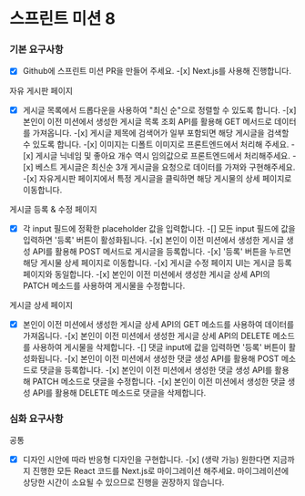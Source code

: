 # 스프린트 미션 8

### 기본 요구사항

-[x] Github에 스프린트 미션 PR을 만들어 주세요. -[x] Next.js를 사용해 진행합니다.

자유 게시판 페이지

-[x] 게시글 목록에서 드롭다운을 사용하여 "최신 순"으로 정렬할 수 있도록 합니다. -[x] 본인이 이전 미션에서 생성한 게시글 목록 조회 API를 활용해 GET 메서드로 데이터를 가져옵니다. -[x] 게시글 제목에 검색어가 일부 포함되면 해당 게시글을 검색할 수 있도록 합니다. -[x] 이미지는 디폴트 이미지로 프론트엔드에서 처리해 주세요. -[x] 게시글 닉네임 및 좋아요 개수 역시 임의값으로 프론트엔드에서 처리해주세요. -[x] 베스트 게시글은 최신순 3개 게시글을 요청으로 데이터를 가져와 구현해주세요. -[x] 자유게시판 페이지에서 특정 게시글을 클릭하면 해당 게시물의 상세 페이지로 이동합니다.

게시글 등록 & 수정 페이지

-[x] 각 input 필드에 정확한 placeholder 값을 입력합니다.
-[] 모든 input 필드에 값을 입력하면 '등록' 버튼이 활성화됩니다. -[x] 본인이 이전 미션에서 생성한 게시글 생성 API를 활용해 POST 메서드로 게시글을 등록합니다. -[x] '등록' 버튼을 누르면 해당 게시물 상세 페이지로 이동합니다. -[x] 게시글 수정 페이지 UI는 게시글 등록 페이지와 동일합니다. -[x] 본인이 이전 미션에서 생성한 게시글 상세 API의 PATCH 메소드를 사용하여 게시물을 수정합니다.

게시글 상세 페이지

-[x] 본인이 이전 미션에서 생성한 게시글 상세 API의 GET 메소드를 사용하여 데이터를 가져옵니다. -[x] 본인이 이전 미션에서 생성한 게시글 상세 API의 DELETE 메소드를 사용하여 게시물을 삭제합니다.
-[] 댓글 input에 값을 입력하면 '등록' 버튼이 활성화됩니다. -[x] 본인이 이전 미션에서 생성한 댓글 생성 API를 활용해 POST 메소드로 댓글을 등록합니다. -[x] 본인이 이전 미션에서 생성한 댓글 생성 API를 활용해 PATCH 메소드로 댓글을 수정합니다. -[x] 본인이 이전 미션에서 생성한 댓글 생성 API를 활용해 DELETE 메소드로 댓글을 삭제합니다.

### 심화 요구사항

공통

-[x] 디자인 시안에 따라 반응형 디자인을 구현합니다. -[x] (생략 가능) 원한다면 지금까지 진행한 모든 React 코드를 Next.js로 마이그레이션 해주세요.
마이그레이션에 상당한 시간이 소요될 수 있으므로 진행을 권장하지 않습니다.
